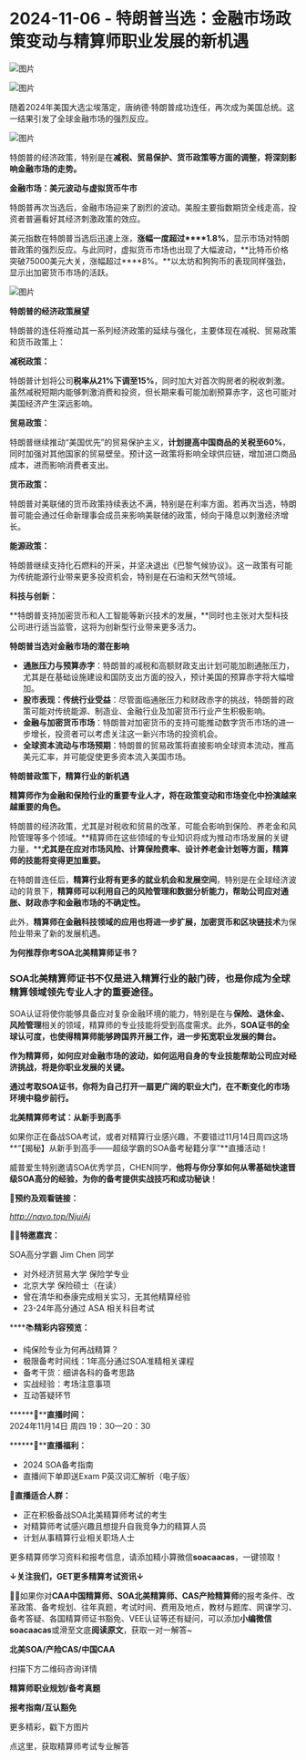 # 2024-11-06 - 特朗普当选：金融市场政策变动与精算师职业发展的新机遇

![图片](https://mmbiz.qpic.cn/mmbiz_jpg/mK3FpI9af4kg4PH3You8v1p2s4zAl35ZxNnxg0MdNmVTvH2IJcatox7FnBcNAnYE4JN8ZPBDeK1yLvRwqaptmA/640?wx_fmt=jpeg&wxfrom=5&wx_lazy=1&wx_co=1&tp=webp)

![图片](https://mmbiz.qpic.cn/sz_mmbiz_gif/mK3FpI9af4nSfVwvozd64cQ7rcicg9NY7aDpmlQHeubb1vZMYf0AYBKd0R4BYEutuL8zyMe4NKXjT1d6SMzlM4g/640?wx_fmt=gif&from=appmsg&wxfrom=5&wx_lazy=1&wx_co=1&tp=webp)

随着2024年美国大选尘埃落定，唐纳德·特朗普成功连任，再次成为美国总统。这一结果引发了全球金融市场的强烈反应。

![图片](https://mmbiz.qpic.cn/sz_mmbiz_jpg/mK3FpI9af4meD7YXLs5FYAZqQfsUZNUzR8uhntT1Yta5VOrNlBf2MeIaKM5nJaVxEx1LKTAGHpHy3n14vt12xQ/640?wx_fmt=jpeg&from=appmsg&tp=webp&wxfrom=5&wx_lazy=1)

特朗普的经济政策，特别是在**减税、贸易保护、货币政策等方面的调整，将深刻影响金融市场的走势。**

**金融市场：美元波动与虚拟货币牛市**

特朗普再次当选后，金融市场迎来了剧烈的波动。美股主要指数期货全线走高，投资者普遍看好其经济刺激政策的效应。

美元指数在特朗普当选后迅速上涨，**涨幅一度超过****1.8%**，显示市场对特朗普政策的强烈反应。与此同时，虚拟货币市场也出现了大幅波动，**比特币价格突破75000美元大关，涨幅超过****8%。**以太坊和狗狗币的表现同样强劲，显示出加密货币市场的活跃。

![图片](https://mmbiz.qpic.cn/sz_mmbiz_jpg/mK3FpI9af4mJngsZhstW4Js88wFmQa9psWE7mqPaW8BetUDp4SSmY0TdMssK2iadFR42uSJbZb2JY1VictCxIG2Q/640?wx_fmt=jpeg&from=appmsg&tp=webp&wxfrom=5&wx_lazy=1)

**特朗普的经济政策展望**

特朗普的连任将推动其一系列经济政策的延续与强化，主要体现在减税、贸易政策和货币政策上：

**减税政策：**

特朗普计划将公司**税率从21%下调至15%**，同时加大对首次购房者的税收刺激。虽然减税短期内能够刺激消费和投资，但长期来看可能加剧预算赤字，这也可能对美国经济产生深远影响。

**贸易政策：**

特朗普继续推动“美国优先”的贸易保护主义，**计划提高中国商品的关税至60%**，同时加强对其他国家的贸易壁垒。预计这一政策将影响全球供应链，增加进口商品成本，进而影响消费者支出。

**货币政策：**

特朗普对美联储的货币政策持续表达不满，特别是在利率方面。若再次当选，特朗普可能会通过任命新理事会成员来影响美联储的政策，倾向于降息以刺激经济增长。

**能源政策：**

特朗普继续支持化石燃料的开采，并坚决退出《巴黎气候协议》。这一政策有可能为传统能源行业带来更多投资机会，特别是在石油和天然气领域。

**科技与创新：**

**特朗普支持加密货币和人工智能等新兴技术的发展，**同时也主张对大型科技公司进行适当监管，这将为创新型行业带来更多活力。

**特朗普当选对金融市场的潜在影响**

* **通胀压力与预算赤字**：特朗普的减税和高额财政支出计划可能加剧通胀压力，尤其是在基础设施建设和国防支出方面的投入，预计美国的预算赤字将大幅增加。
* **股市表现：传统行业受益**：尽管面临通胀压力和财政赤字的挑战，特朗普的政策可能对传统能源、制造业、金融行业及加密货币行业产生积极影响。
* **金融与加密货币市场**：特朗普对加密货币的支持可能推动数字货币市场的进一步增长，投资者可以考虑关注这一新兴市场的投资机会。
* **全球资本流动与市场预期**：特朗普的贸易政策将直接影响全球资本流动，推高美元汇率，并可能促使更多资本流入美国市场。

**特朗普政策下，精算行业的新机遇**

**精算师作为金融和保险行业的重要专业人才，将在政策变动和市场变化中扮演越来越重要的角色。**



特朗普的经济政策，尤其是对税收和贸易的改革，可能会影响到保险、养老金和风险管理等多个领域。**精算师在这些领域的专业知识将成为推动市场发展的关键力量，****尤其是在应对市场风险、计算保险费率、设计养老金计划等方面，精算师的技能将变得更加重要。**

在特朗普连任后，**精算行业将有更多的就业机会和发展空间**，特别是在全球经济波动的背景下，**精算师可以利用自己的风险管理和数据分析能力，帮助公司应对通胀、财政赤字和金融市场的不确定性。**

此外，**精算师在金融科技领域的应用也将进一步扩展，加密货币和区块链技术**为保险业带来了新的发展机遇。

**为何推荐你考SOA北美精算师证书？**

### 

### **SOA北美精算师证书不仅是进入精算行业的敲门砖，也是你成为全球精算领域领先专业人才的重要途径。**

SOA认证将使你能够具备应对复杂金融环境的能力，特别是在与**保险、退休金、风险管理**相关的领域，精算师的专业技能将受到高度需求。此外，**SOA证书的全球认可度，也使得精算师能够跨国界开展工作，进一步拓宽职业发展的舞台。**

**作为精算师，如何应对金融市场的波动，如何运用自身的专业技能帮助公司应对经济挑战，将是你职业发展的关键。**

**通过考取SOA证书，你将为自己打开一扇更广阔的职业大门，在不断变化的市场环境中稳步前行。**



**北美精算师考试：从新手到高手**

如果你正在备战SOA考试，或者对精算行业感兴趣，不要错过11月14日周四这场**“【揭秘】从新手到高手——超级学霸的SOA备考秘籍分享”**直播活动！

威普爱生特别邀请SOA优秀学员，CHEN同学，**他将与你分享如何从零基础快速晋级SOA高分的经验，为你的备考提供实战技巧和成功秘诀**！



**🔗预约及观看链接：**

*http://navo.top/NjuiAj*

**👨‍🎓特邀嘉宾：**

SOA高分学霸 Jim Chen 同学

* 对外经济贸易大学 保险学专业
* 北京大学 保险硕士（在读）
* 曾在清华和泰康完成相关实习，无其他精算经验
* 23-24年高分通过 ASA 相关科目考试

****📚**精彩内容预览：**

* 纯保险专业为何再战精算？
* 极限备考时间线：1年高分通过SOA准精相关课程
* 备考干货：细讲各科的备考思路
* 实战经验：考场注意事项
* 互动答疑环节

******🙌****直播时间：**  
2024年11月14日 周四 19：30—20：30

******📍****直播福利：**

* 2024 SOA备考指南
* 直播间下单即送Exam P英汉词汇解析（电子版）

**🙋直播适合人群：**

* 正在积极备战SOA北美精算师考试的考生
* 对精算师考试感兴趣且想提升自我竞争力的精算人员
* 计划从事精算行业相关职场人士

更多精算师学习资料和报考信息，请添加精小算微信**soacaacas**，一键领取！

**↓关注我们，GET更多精算考试资讯↓**

**💁‍♀️**如果你对**CAA中国精算师、SOA北美精算师、CAS产险精算师**的报考条件、改革政策、备考规划、往年真题，考试时间、费用及地点，教材与题库、网课学习、备考答疑、各国精算师证书豁免、VEE认证等还有疑问，可以添加**小编微信soacaacas**或滑至文底**阅读原文**，获取一对一解答~

**北美SOA/产险CAS/中国CAA**

扫描下方二维码咨询详情



**精算师职业规划/备考真题**

**报考指南/互认豁免**

更多精彩，戳下方图片



[](http://mp.weixin.qq.com/s?__biz=Mzg5ODgxNDE0NQ==&mid=2247499489&idx=1&sn=28bc71f9486a17b4e2a1e8576252b8af&chksm=c05e674ff729ee59dc54a8f5e5fdeacd3fa24632cb9fea93f694e23708dddce948576251acd3&scene=21#wechat_redirect)

[](http://mp.weixin.qq.com/s?__biz=Mzg5ODgxNDE0NQ==&mid=2247498943&idx=1&sn=5bce19bec0ad4273adf76176e0f511af&chksm=c05e6511f729ec074f2cfb8bf9ce06b7a2eb71bbbc70450c89e265774c37dfc5db1c6534d7bb&scene=21#wechat_redirect)

[](http://mp.weixin.qq.com/s?__biz=Mzg5ODgxNDE0NQ==&mid=2247499760&idx=1&sn=16dd1f8015b2fdf0d3f5c47ddf2fcace&chksm=c05e665ef729ef4854ae8257ec868b9532dcfb6820e0234ab54e19cc8c68e8eb7ecffbcb5525&scene=21#wechat_redirect)

[](http://mp.weixin.qq.com/s?__biz=Mzg5ODgxNDE0NQ==&mid=2247498518&idx=1&sn=bad02502a37ffc8531b5fd7f7cf952fe&chksm=c05e62b8f729ebaef2b92ff18af0a0407edb1421c3392c037361ad4a0ddda6c44bfea8e77254&scene=21#wechat_redirect)







点这里，获取精算师考试专业解答
